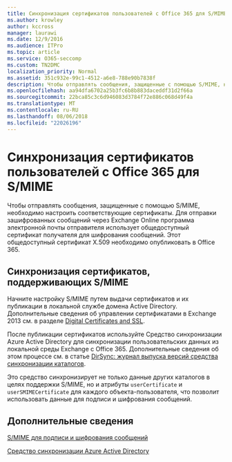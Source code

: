 ```yaml
---
title: Синхронизация сертификатов пользователей с Office 365 для S/MIME
ms.author: krowley
author: kccross
manager: laurawi
ms.date: 12/9/2016
ms.audience: ITPro
ms.topic: article
ms.service: O365-seccomp
ms.custom: TN2DMC
localization_priority: Normal
ms.assetid: 351c932e-99c1-4512-a6e8-788e90b7838f
description: Чтобы отправлять сообщения, защищенные с помощью S/MIME, необходимо настроить соответствующие сертификаты. Для отправки зашифрованных сообщений через Exchange Online программа электронной почты отправителя использует общедоступный сертификат получателя для шифрования сообщений. Этот общедоступный сертификат X.509 необходимо опубликовать в Office 365.
ms.openlocfilehash: aa94dfa6702a25b3fc6b8b883daceddf31d2f66a
ms.sourcegitcommit: 22bca85c3c6d946083d3784f72e886c068d49f4a
ms.translationtype: MT
ms.contentlocale: ru-RU
ms.lasthandoff: 08/06/2018
ms.locfileid: "22026196"
---
```

# <a name="sync-user-certificates-to-office-365-for-smime"></a>Синхронизация сертификатов пользователей с Office 365 для S/MIME

Чтобы отправлять сообщения, защищенные с помощью S/MIME, необходимо настроить соответствующие сертификаты. Для отправки зашифрованных сообщений через Exchange Online программа электронной почты отправителя использует общедоступный сертификат получателя для шифрования сообщений. Этот общедоступный сертификат X.509 необходимо опубликовать в Office 365.
  
## <a name="to-sync-certificates-that-support-smime"></a>Синхронизация сертификатов, поддерживающих S/MIME

Начните настройку S/MIME путем выдачи сертификатов и их публикации в локальной службе домена Active Directory. Дополнительные сведения об управлении сертификатами в Exchange 2013 см. в разделе [Digital Certificates and SSL](http://technet.microsoft.com/library/a9e2e08c-d46a-4135-a387-eb653212b676.aspx).
  
После публикации сертификатов используйте Средство синхронизации Azure Active Directory для синхронизации пользовательских данных из локальной среды Exchange с Office 365. Дополнительные сведения об этом процессе см. в статье [DirSync: журнал выпуска версий средства синхронизации каталогов](https://go.microsoft.com/fwlink/p/?LinkId=392587).
  
Это средство синхронизирует не только данные других каталогов в целях поддержки S/MIME, но и атрибуты  `userCertificate` и  `userSMIMECertificate` для каждого объекта-пользователя, что позволит использовать данные для подписи и шифрования сообщений. 
  
## <a name="more-information"></a>Дополнительные сведения

[S/MIME для подписи и шифрования сообщений](s-mime-for-message-signing-and-encryption.md)
  
[Средство синхронизации Azure Active Directory](https://go.microsoft.com/fwlink/p/?LinkId=392587)
  


